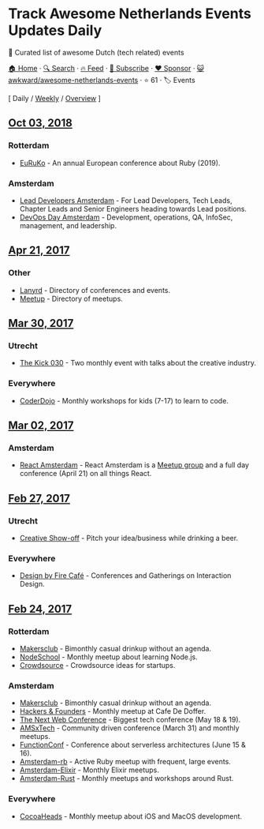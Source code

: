# Track Awesome Netherlands Events Updates Daily

🦄  Curated list of awesome Dutch (tech related) events

[🏠 Home](/README.md) · [🔍 Search](https://www.trackawesomelist.com/search/) · [🔥 Feed](https://www.trackawesomelist.com/awkward/awesome-netherlands-events/rss.xml) · [📮 Subscribe](https://trackawesomelist.us17.list-manage.com/subscribe?u=d2f0117aa829c83a63ec63c2f&id=36a103854c) · [❤️  Sponsor](https://github.com/sponsors/theowenyoung) · [😺 awkward/awesome-netherlands-events](https://github.com/awkward/awesome-netherlands-events) · ⭐ 61 · 🏷️ Events

[ Daily / [Weekly](/content/awkward/awesome-netherlands-events/week/README.md) / [Overview](/content/awkward/awesome-netherlands-events/readme/README.md) ]

## [Oct 03, 2018](/content/2018/10/03/README.md)

### Rotterdam

*   [EuRuKo](https://euruko2018.org/) - An annual European conference about Ruby (2019).

### Amsterdam

*   [Lead Developers Amsterdam](https://www.meetup.com/Lead-Developers-Amsterdam) - For Lead Developers, Tech Leads, Chapter Leads and Senior Engineers heading towards Lead positions.
*   [DevOps Day Amsterdam](https://www.devopsdays.org/events/2019-amsterdam/welcome/) - Development, operations, QA, InfoSec, management, and leadership.

## [Apr 21, 2017](/content/2017/04/21/README.md)

### Other

*   [Lanyrd](http://lanyrd.com/places/netherlands/) - Directory of conferences and events.
*   [Meetup](https://www.meetup.com/find/?allMeetups=false\&keywords=tech\&radius=100\&userFreeform=netherlands\&gcResults=Netherlands%3ANL%3Anull%3Anull%3Anull%3Anull%3Anull%3A52.132633%3A5.2912659999999505\&change=yes\&sort=member_count) - Directory of meetups.

## [Mar 30, 2017](/content/2017/03/30/README.md)

### Utrecht

*   [The Kick 030](http://www.thekick030.nl) - Two monthly event with talks about the creative industry.

### Everywhere

*   [CoderDojo](https://coderdojo.nl) - Monthly workshops for kids (7-17) to learn to code.

## [Mar 02, 2017](/content/2017/03/02/README.md)

### Amsterdam

*   [React Amsterdam](https://react.amsterdam) - React Amsterdam is a [Meetup group](https://www.meetup.com/React-Amsterdam/) and a full day conference (April 21) on all things React.

## [Feb 27, 2017](/content/2017/02/27/README.md)

### Utrecht

*   [Creative Show-off](http://creativeshowoff.nl) - Pitch your idea/business while drinking a beer.

### Everywhere

*   [Design by Fire Café](https://www.designbyfire.nl) - Conferences and Gatherings on Interaction Design.

## [Feb 24, 2017](/content/2017/02/24/README.md)

### Rotterdam

*   [Makersclub](http://makersclubrdam.com/) - Bimonthly casual drinkup without an agenda.
*   [NodeSchool](http://www.meetup.com/nodeschool-rotterdam/) - Monthly meetup about learning Node.js.
*   [Crowdsource](http://rdamsenieuwe.nl/thema/crowd-force) - Crowdsource ideas for startups.

### Amsterdam

*   [Makersclub](http://makersclubams.com/) - Bimonthly casual drinkup without an agenda.
*   [Hackers & Founders](https://www.meetup.com/Hackers-and-Founders-Amsterdam-NL/) - Monthly meetup at Cafe De Doffer.
*   [The Next Web Conference](https://thenextweb.com/conference) - Biggest tech conference (May 18 & 19).
*   [AMSxTech](http://amsxtech.com/) - Community driven conference (March 31) and monthly meetups.
*   [FunctionConf](https://functionconf.io/) - Conference about serverless architectures (June 15 & 16).
*   [Amsterdam-rb](https://www.meetup.com/amsterdam-rb/) - Active Ruby meetup with frequent, large events.
*   [Amsterdam-Elixir](https://www.meetup.com/Amsterdam-Elixir) - Monthly Elixir meetups.
*   [Amsterdam-Rust](https://www.meetup.com/Rust-Amsterdam) - Monthly meetups and workshops around Rust.

### Everywhere

*   [CocoaHeads](https://www.meetup.com/CocoaHeadsNL/) - Monthly meetup about iOS and MacOS development.
